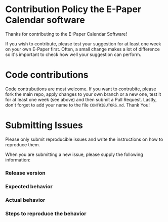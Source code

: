 # Contribution Policy the E-Paper Calendar software

Thanks for contributing to the E-Paper Calendar Software!

If you wish to contribute, please test your suggestion for at least one week on your own E-Paper first. Often, a small change makes a lot
of difference so it's important to check how well your suggestion can perform. 

# Code contributions

Code contrubutions are most welcome. If you want to contrubite, please fork the main repo, apply changes to your own branch or a new one, test it for at least one week (see above) and then submit a Pull Request. Lastly, don't forget to add your name to the file `CONTRIBUTORS.md`. Thank You!

# Submitting Issues

Please only submit reproducible issues and write the instructions on how to reproduce them.

When you are submitting a new issue, please supply the following information:

### Release version

### Expected behavior

### Actual behavior

### Steps to reproduce the behavior

